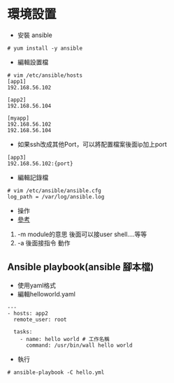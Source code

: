 # 環境設置


* 安裝 ansible
```
# yum install -y ansible
```
* 編輯設置檔

```
# vim /etc/ansible/hosts
[app1]
192.168.56.102

[app2]
192.168.56.104

[myapp]
192.168.56.102
192.168.56.104
```

* 如果ssh改成其他Port，可以將配置檔案後面ip加上port

````
[app3]
192.168.56.102:{port}

````
* 編輯記錄檔

```
# vim /etc/ansible/ansible.cfg
log_path = /var/log/ansible.log
```

* 操作
* [參考](https://www.itread01.com/content/1525534899.html)
1. -m module的意思 後面可以接user shell....等等
2. -a 後面接指令 動作

## Ansible playbook(ansible 腳本檔)
* 使用yaml格式
* 編輯helloworld.yaml
```
---
- hosts: app2 
  remote_user: root 

  tasks:
    - name: hello world # 工作名稱
      command: /usr/bin/wall hello world 
```
* 執行

```
# ansible-playbook -C hello.yml
```